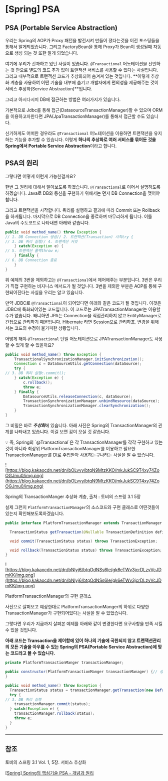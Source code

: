 # [Spring] PSA

## PSA (Portable Service Abstraction)

우리는 Spring의 AOP가 Proxy 패턴을 발전시켜 만들어 졌다는것을 이전 포스팅들을 통해서 알게되었습니다. 그리고 FactoryBean을 통해 Proxy가 Bean이 생성될때 자동으로 생성 되는 것 또한 알게 되었습니다.

여기에 우리가 간과하고 있던 사실이 있습니다. `@Transactional` 어노테이션을 선언하는 것 만으로 별도의 코드 추가 없이 트랜잭션 서비스를 사용할 수 있다는 사실입니다. 그리고 내부적으로 트랜잭션 코드가 추상화되어 숨겨져 있는 것입니다. **이렇게 추상화 계층을 사용하여 어떤 기술을 내부에 숨기고 개발자에게 편의성을 제공해주는 것이 서비스 추상화(Service Abstraction)**입니다.

그리고 아시다시피 DB에 접근하는 방법은 여러가지가 있습니다. 

기본적으로 Jdbc를 통해 접근(DatasourceTransactionManager)할 수 있으며 ORM을 이용하고자한다면 JPA(JpaTransactionManager)를 통해서 접근할 수도 있습니다. 

신기하게도 어떠한 경우라도 `@Transactional` 어노테이션을 이용하면 트랜잭션을 유지하는 기능을 추가할 수 있습니다. 이렇게 **하나의 추상화로 여러 서비스를 묶어둔 것을 Spring에서 Portable Service Abstraction**이라고 합니다.

## PSA의 원리

그렇다면 어떻게 이런게 가능한걸까요? 

한번 그 원리에 대해서 알아보도록 하겠습니다. `@Transactional`로 이어서 설명하도록 하겠습니다. Java로 DB와 통신을 구현하기 위해서는 먼저 DB Connection을 맺어야합니다. 

그리고 트랜잭션을 시작합니다. 쿼리를 실행하고 결과에 따라 Commit 또는 Rollback을 하게됩니다. 마지막으로 DB Connection을 종료하며 마무리하게 됩니다. 이를 Java의 수도코드로 나타내면 아래와 같습니다.

```java
public void method_name() throw Exception {
// 1. DB Connection 생성// 2. 트랜잭션(Transaction) 시작try {
// 3. DB 쿼리 실행// 4. 트랜잭션 커밋
    } catch(Exception e) {
// 5. 트랜잭션 롤백throw e;
    } finally {
// 6. DB Connection 종료
    }
}
```

위 예제의 3번을 제외하고는 `@Transactional`에서 제어해주는 부분입니다. 3번은 우리가 직접 구현하는 비지니스 메서드가 될 것입니다. 3번을 제외한 부분은 AOP를 통해 구현되어진다는 사실을 우리는 알고 있습니다.

만약 JDBC로 `@Transactional`이 되어있다면 아래와 같은 코드가 될 것입니다. 이것은 JDBC에 특화되어있는 코드입니다. 이 코드로는 JPATransactionManager는 이용할 수가 없습니다. 왜냐하면 JPA는 Connection을 직접관리하지 않고 EntityManager로 간접으로 관리하기 때문입니다. Hibernate 라면 Session으로 관리하죠. 변경을 위해서는 코드의 수정이 불가피한 상황입니다. 

어떻게 해야 `@Transactional` 단일 어노테이션으로 JPATransactionManager도 사용할 수 있게 할 수 있을까요?

```java
public void method_name() throw Exception {
    TransactionalSynchronizationManager.initSunchronization();
    Connection c = DataSourceUtils.getConnection(dataSource);
    try {
// 3. DB 쿼리 실행c.commit();
    } catch(Exception e) {
        c.rollback();
        throw e;
    } finally {
        DatasourceUtils.releaseConnection(c, dataSource);
        TransactionSynchronizationManager.unbindResource(dataSource);
        TransactionSynchronizationManager.clearSynchronization();
    }
}
```

그 비밀은 바로 ***추상화***에 있습니다. 아래 사진은 Spring의 TransactionManager의 관계를 나타내고 있습니다. 이걸 보면 감이 오실 것 같습니다. 

<aside>
💡 즉, Spring의 `@Transactional`은 각 TransactionManager를 각각 구현하고 있는 것이 아니라 최상위 PlatformTransactionManager를 이용하고 필요한 TransactionManager를 DI로 주입받아 사용하는구나라는 사실을 알 수 있습니다.

</aside>

![https://blog.kakaocdn.net/dn/bOLvvy/btqN9MtzKKO/mkJukSC9T4xy74ZoOGJmu0/img.png](https://blog.kakaocdn.net/dn/bOLvvy/btqN9MtzKKO/mkJukSC9T4xy74ZoOGJmu0/img.png)

Spring의 TransactionManger 추상화 계층, 출처 : 토비의 스프링 3.1 5장

실제 그런지 `PlatformTransactionManager`의 소스코드와 구현 클래스로 어떤것들이 있는지 확인해보도록하겠습니다.

```java
public interface PlatformTransactionManager extends TransactionManager {

  TransactionStatus getTransaction(@Nullable TransactionDefinition definition) throws TransactionException;

  void commit(TransactionStatus status) throws TransactionException;

  void rollback(TransactionStatus status) throws TransactionException;
}

```

![https://blog.kakaocdn.net/dn/bNlyj6/btqOdNSs6Ie/gk6eTWv3jcrDLzvVcJDmKK/img.png](https://blog.kakaocdn.net/dn/bNlyj6/btqOdNSs6Ie/gk6eTWv3jcrDLzvVcJDmKK/img.png)

PlatformTransactionManager의 구현 클래스

사진으로 살펴보고 예상한대로 PlatformTransactionManger의 하위로 다양한 TransactionManager가 구현되어있다는 사실을 알 수 있었습니다. 

그렇다면 우리가 지금까지 살펴본 예제를 아래와 같이 변경한다면 요구사항을 만족 시킬 수 있을 것입니다. 

**아래 코드는 Transaction을 제어함에 있어 하나의 기술에 국한되지 않고 트랜잭션관리의 모든 기술을 아우를 수 있는 Spring의 PSA(Portable Service Abstraction)에 맞는 코드라고 볼 수 있습니다.**

```java
private PlatformTransactionManger transactionManager;

public constructor(PlatformTransactionManger transactionManager) {// 생성자this.transactionManager = transactionManager;// 해당 주입 instance의 변경으로 JPA, hibernate, JDBC로 쉽게 변경 가능.
}

public void method_name() throw Exception {
  TransactionStatus status = transactionManager.getTransaction(new DefaultTransactionDefinition());
  try {
// 3. DB 쿼리 실행
    transactionManager.commit(status);
  } catch(Exception e) {
    transactionManager.rollback(status);
    throw e;
  }
}
```

---

## 참조

토비의 스프링 3.1 Vol. 1, 5장. 서비스 추상화

[[Spring] Spring의 핵심기술 PSA - 개념과 원리](https://sabarada.tistory.com/127?category=803157)